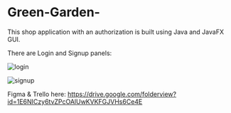 # Green-Garden-
This shop application with an authorization is built using Java and JavaFX GUI.

There are Login and Signup panels:


![login](https://user-images.githubusercontent.com/73142059/117571949-9a2ac300-b0f2-11eb-855e-1d86027d28b6.png)
 
![signup](https://user-images.githubusercontent.com/73142059/117571971-a9117580-b0f2-11eb-866f-dd69d93032a6.png)


Figma & Trello here: https://drive.google.com/folderview?id=1E6NICzy6tvZPcOAlUwKVKFGJVHs6Ce4E
